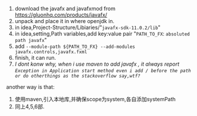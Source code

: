 <!--
 * @Github: https://github.com/Certseeds
 * @Organization: SUSTech
 * @Author: nanoseeds
 * @Date: 2020-03-17 21:09:25
 * @LastEditors: nanoseeds
 * @LastEditTime: 2020-03-18 00:42:52
 java,javafx,idea.
 -->
1. download the javafx and javafxmod from https://gluonhq.com/products/javafx/
2. unpack and place it in where openjdk in.
3. in idea,Project-Structure/Libiaries/"`javafx-sdk-11.0.2/lib`"
4. in idea,setting,Path variables,add key:value pair "`PATH_TO_FX`: `absoluted path javafx`"
5. add `--module-path ${PATH_TO_FX} --add-modules javafx.controls,javafx.fxml`
6. finish, it can run.
7. *I dont konw why, when i use maven to add javafx , it always report `Exception in Application start method even i add / before the path or do otherthings as the stackoverflow say,wtf?`*




another way is that:
1. 使用maven,引入本地库,并确保scope为system,各自添加systemPath
2. 同上4,5,6部.